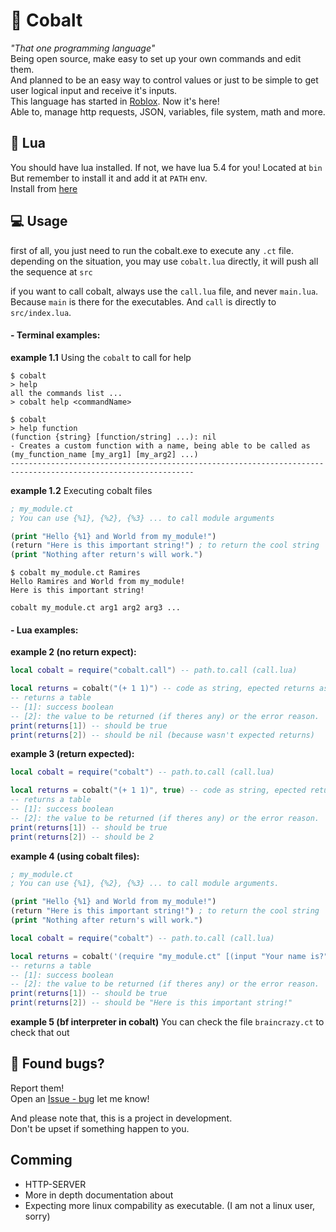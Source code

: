 # 🔵 Cobalt

_"That one programming language"_<br>
Being open source, make easy to set up your own commands and edit them.<br>
And planned to be an easy way to control values or just to be simple to get user logical input and receive it's inputs.<br>
This language has started in [Roblox](https://www.roblox.com/games/97398140739060/). Now it's here!<br>
Able to, manage http requests, JSON, variables, file system, math and more.

## 🌙 Lua

You should have lua installed. If not, we have lua 5.4 for you! Located at `bin`<br>
But remember to install it and add it at `PATH` env.<br>
Install from [here](https://www.lua.org/download.html)

## 💻 Usage

first of all, you just need to run the cobalt.exe to execute any `.ct` file.<br>
depending on the situation, you may use `cobalt.lua` directly, it will push all the sequence at `src`<br>

if you want to call cobalt, always use the `call.lua` file, and never `main.lua`. Because `main` is there for the executables. And `call` is directly to `src/index.lua`.

#### - Terminal examples:

**example 1.1**
Using the `cobalt` to call for help

```
$ cobalt
> help
all the commands list ...
> cobalt help <commandName>
```

```
$ cobalt
> help function
(function {string} [function/string] ...): nil
- Creates a custom function with a name, being able to be called as (my_function_name [my_arg1] [my_arg2] ...)
---------------------------------------------------------------------------------------------------------------
```

**example 1.2**
Executing cobalt files

```clj
; my_module.ct
; You can use {%1}, {%2}, {%3} ... to call module arguments

(print "Hello {%1} and World from my_module!")
(return "Here is this important string!") ; to return the cool string
(print "Nothing after return's will work.")
```

```
$ cobalt my_module.ct Ramires
Hello Ramires and World from my_module!
Here is this important string!
```

`cobalt my_module.ct arg1 arg2 arg3 ...`

#### - Lua examples:

**example 2 (no return expect):**

```lua
local cobalt = require("cobalt.call") -- path.to.call (call.lua)

local returns = cobalt("(+ 1 1)") -- code as string, epected returns as boolean.
-- returns a table
-- [1]: success boolean
-- [2]: the value to be returned (if theres any) or the error reason.
print(returns[1]) -- should be true
print(returns[2]) -- should be nil (because wasn't expected returns)
```

**example 3 (return expected):**

```lua
local cobalt = require("cobalt") -- path.to.call (call.lua)

local returns = cobalt("(+ 1 1)", true) -- code as string, epected returns as boolean.
-- returns a table
-- [1]: success boolean
-- [2]: the value to be returned (if theres any) or the error reason.
print(returns[1]) -- should be true
print(returns[2]) -- should be 2
```

**example 4 (using cobalt files):**

```clj
; my_module.ct
; You can use {%1}, {%2}, {%3} ... to call module arguments.

(print "Hello {%1} and World from my_module!")
(return "Here is this important string!") ; to return the cool string
(print "Nothing after return's will work.")
```

```lua
local cobalt = require("cobalt") -- path.to.call (call.lua)

local returns = cobalt('(require "my_module.ct" [(input "Your name is?")])', true) -- calling module and sending an argument as list
-- returns a table
-- [1]: success boolean
-- [2]: the value to be returned (if theres any) or the error reason.
print(returns[1]) -- should be true
print(returns[2]) -- should be "Here is this important string!"
```

**example 5 (bf interpreter in cobalt)**
You can check the file `braincrazy.ct` to check that out

## 🐛 Found bugs?

Report them!<br>
Open an [Issue - bug](https://github.com/RamiresOliv/cobalt/issues/new) let me know!

And please note that, this is a project in development.<br>
Don't be upset if something happen to you.

## Comming

- HTTP-SERVER
- More in depth documentation about
- Expecting more linux compability as executable. (I am not a linux user, sorry)
